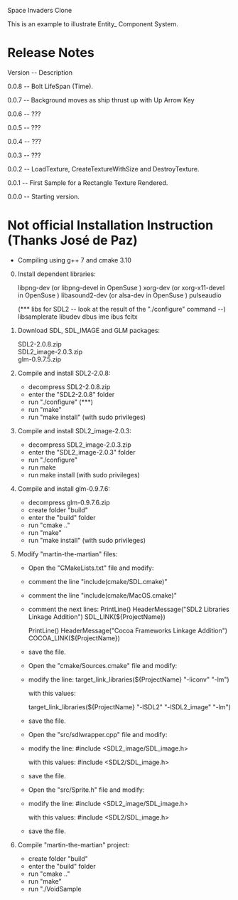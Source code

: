 Space Invaders Clone

This is an example to illustrate Entity_ Component System.


# Release Notes

Version -- Description


0.0.8	-- Bolt LifeSpan (Time).

0.0.7	-- Background moves as ship thrust up with Up Arrow Key

0.0.6	-- ???

0.0.5	-- ???

0.0.4	-- ???

0.0.3	-- ???

0.0.2	-- LoadTexture, CreateTextureWithSize and DestroyTexture.

0.0.1	-- First Sample for a Rectangle Texture Rendered.

0.0.0   -- Starting version.


# Not official Installation Instruction (Thanks José de Paz)

- Compiling using g++ 7 and cmake 3.10

0. Install dependent libraries:
   
   libpng-dev (or libpng-devel in OpenSuse )
   xorg-dev (or xorg-x11-devel in OpenSuse )
   libasound2-dev (or alsa-dev in OpenSuse )
   pulseaudio
   
   (*** libs for SDL2 -- look at the result of the "./configure" command --)
   libsamplerate
   libudev
   dbus
   ime 
   ibus 
   fcitx 


1. Download SDL, SDL_IMAGE and GLM packages:

   SDL2-2.0.8.zip      
   SDL2_image-2.0.3.zip   
   glm-0.9.7.5.zip

2. Compile and install SDL2-2.0.8:
   - decompress SDL2-2.0.8.zip
   - enter the "SDL2-2.0.8" folder
   - run "./configure"   (***)
   - run "make" 
   - run "make install" (with sudo privileges)

3. Compile and install SDL2_image-2.0.3:
   - decompress SDL2_image-2.0.3.zip
   - enter the "SDL2_image-2.0.3" folder
   - run "./configure"
   - run make
   - run make install (with sudo privileges)

4. Compile and install glm-0.9.7.6:
   - decompress glm-0.9.7.6.zip
   - create folder "build"
   - enter the "build" folder
   - run "cmake .."   
   - run "make"
   - run "make install" (with sudo privileges)

5. Modify "martin-the-martian" files:

   - Open the "CMakeLists.txt" file and modify:
    - comment the line "include(cmake/SDL.cmake)" 
    - comment the line "include(cmake/MacOS.cmake)"
    - comment the next lines:
       PrintLine()
       HeaderMessage("SDL2 Libraries Linkage Addition")
       SDL_LINK(${ProjectName})

       PrintLine()
       HeaderMessage("Cocoa Frameworks Linkage Addition")
       COCOA_LINK(${ProjectName})
     - save the file.

   - Open the "cmake/Sources.cmake" file and modify:
    - modify the line: 
       target_link_libraries(${ProjectName} "-liconv" "-lm")

      with this values:
       
       target_link_libraries(${ProjectName} "-lSDL2" "-lSDL2_image" "-lm")
    - save the file.

   - Open the "src/sdlwrapper.cpp" file and modify:
    - modify the line: 
       #include <SDL2_image/SDL_image.h>

      with this values:
       #include <SDL2/SDL_image.h>
    - save the file.
    
   - Open the "src/Sprite.h" file and modify:
    - modify the line: 
       #include <SDL2_image/SDL_image.h>

      with this values:
       #include <SDL2/SDL_image.h>
    - save the file.
    
6. Compile "martin-the-martian" project:
   
   - create folder "build"
   - enter the "build" folder
   - run "cmake .."   
   - run "make"
   - run "./VoidSample
